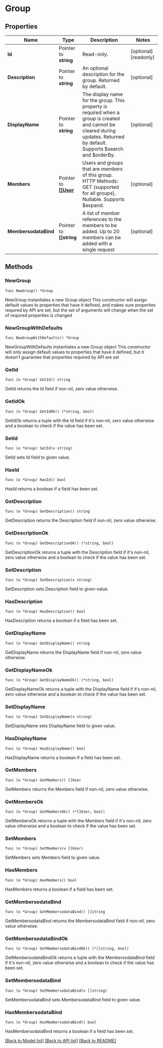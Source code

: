 # Group

## Properties

Name | Type | Description | Notes
------------ | ------------- | ------------- | -------------
**Id** | Pointer to **string** | Read-only. | [optional] [readonly] 
**Description** | Pointer to **string** | An optional description for the group. Returned by default. | [optional] 
**DisplayName** | Pointer to **string** | The display name for the group. This property is required when a group is created and cannot be cleared during updates. Returned by default. Supports $search and $orderBy. | [optional] 
**Members** | Pointer to [**[]User**](User.md) | Users and groups that are members of this group. HTTP Methods: GET (supported for all groups), Nullable. Supports $expand. | [optional] 
**MembersodataBind** | Pointer to **[]string** | A list of member references to the members to be added. Up to 20 members can be added with a single request | [optional] 

## Methods

### NewGroup

`func NewGroup() *Group`

NewGroup instantiates a new Group object
This constructor will assign default values to properties that have it defined,
and makes sure properties required by API are set, but the set of arguments
will change when the set of required properties is changed

### NewGroupWithDefaults

`func NewGroupWithDefaults() *Group`

NewGroupWithDefaults instantiates a new Group object
This constructor will only assign default values to properties that have it defined,
but it doesn't guarantee that properties required by API are set

### GetId

`func (o *Group) GetId() string`

GetId returns the Id field if non-nil, zero value otherwise.

### GetIdOk

`func (o *Group) GetIdOk() (*string, bool)`

GetIdOk returns a tuple with the Id field if it's non-nil, zero value otherwise
and a boolean to check if the value has been set.

### SetId

`func (o *Group) SetId(v string)`

SetId sets Id field to given value.

### HasId

`func (o *Group) HasId() bool`

HasId returns a boolean if a field has been set.

### GetDescription

`func (o *Group) GetDescription() string`

GetDescription returns the Description field if non-nil, zero value otherwise.

### GetDescriptionOk

`func (o *Group) GetDescriptionOk() (*string, bool)`

GetDescriptionOk returns a tuple with the Description field if it's non-nil, zero value otherwise
and a boolean to check if the value has been set.

### SetDescription

`func (o *Group) SetDescription(v string)`

SetDescription sets Description field to given value.

### HasDescription

`func (o *Group) HasDescription() bool`

HasDescription returns a boolean if a field has been set.

### GetDisplayName

`func (o *Group) GetDisplayName() string`

GetDisplayName returns the DisplayName field if non-nil, zero value otherwise.

### GetDisplayNameOk

`func (o *Group) GetDisplayNameOk() (*string, bool)`

GetDisplayNameOk returns a tuple with the DisplayName field if it's non-nil, zero value otherwise
and a boolean to check if the value has been set.

### SetDisplayName

`func (o *Group) SetDisplayName(v string)`

SetDisplayName sets DisplayName field to given value.

### HasDisplayName

`func (o *Group) HasDisplayName() bool`

HasDisplayName returns a boolean if a field has been set.

### GetMembers

`func (o *Group) GetMembers() []User`

GetMembers returns the Members field if non-nil, zero value otherwise.

### GetMembersOk

`func (o *Group) GetMembersOk() (*[]User, bool)`

GetMembersOk returns a tuple with the Members field if it's non-nil, zero value otherwise
and a boolean to check if the value has been set.

### SetMembers

`func (o *Group) SetMembers(v []User)`

SetMembers sets Members field to given value.

### HasMembers

`func (o *Group) HasMembers() bool`

HasMembers returns a boolean if a field has been set.

### GetMembersodataBind

`func (o *Group) GetMembersodataBind() []string`

GetMembersodataBind returns the MembersodataBind field if non-nil, zero value otherwise.

### GetMembersodataBindOk

`func (o *Group) GetMembersodataBindOk() (*[]string, bool)`

GetMembersodataBindOk returns a tuple with the MembersodataBind field if it's non-nil, zero value otherwise
and a boolean to check if the value has been set.

### SetMembersodataBind

`func (o *Group) SetMembersodataBind(v []string)`

SetMembersodataBind sets MembersodataBind field to given value.

### HasMembersodataBind

`func (o *Group) HasMembersodataBind() bool`

HasMembersodataBind returns a boolean if a field has been set.


[[Back to Model list]](../README.md#documentation-for-models) [[Back to API list]](../README.md#documentation-for-api-endpoints) [[Back to README]](../README.md)


